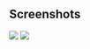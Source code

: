 ## Screenshots

<img src = "https://github.com/piyushnanwani/beach-resort/blob/master/screenshots/home.gif">

<img src = "https://github.com/piyushnanwani/beach-resort/blob/master/screenshots/room.gif">
